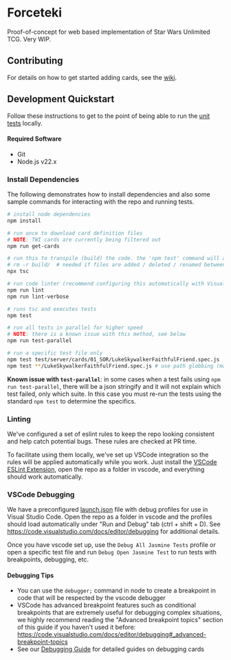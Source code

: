 # Forceteki
Proof-of-concept for web based implementation of Star Wars Unlimited TCG. Very WIP.

## Contributing
For details on how to get started adding cards, see the [wiki](https://github.com/SWU-Karabast/forceteki/wiki).

## Development Quickstart
Follow these instructions to get to the point of being able to run the [unit tests](./test/server/) locally.

#### Required Software
* Git
* Node.js v22.x

### Install Dependencies
The following demonstrates how to install dependencies and also some sample commands for interacting with the repo and running tests.

```bash
# install node dependencies
npm install

# run once to download card definition files
# NOTE: TWI cards are currently being filtered out
npm run get-cards

# run this to transpile (build) the code. the 'npm test' command will automatically run this as well.
# rm -r build/  # needed if files are added / deleted / renamed between builds
npx tsc

# run code linter (recommend configuring this automatically with Visual Studio Code)
npm run lint
npm run lint-verbose

# runs tsc and executes tests
npm test

# run all tests in parallel for higher speed
# NOTE: there is a known issue with this method, see below
npm run test-parallel

# run a specific test file only
npm test test/server/cards/01_SOR/LukeSkywalkerFaithfulFriend.spec.js
npm test **/LukeSkywalkerFaithfulFriend.spec.js # use path globbing (may look different depending on your shell)
```

**Known issue with `test-parallel`**: in some cases when a test fails using `npm run test-parallel`, there will be a json stringify and it will not explain which test failed, only which suite. In this case you must re-run the tests using the standard `npm test` to determine the specifics.

### Linting
We've configured a set of eslint rules to keep the repo looking consistent and help catch potential bugs. These rules are checked at PR time.

To facilitate using them locally, we've set up VSCode integration so the rules will be applied automatically while you work. Just install the [VSCode ESLint Extension](https://marketplace.visualstudio.com/items?itemName=dbaeumer.vscode-eslint), open the repo as a folder in vscode, and everything should work automatically.

### VSCode Debugging
We have a preconfigured [launch.json](.vscode\launch.json) file with debug profiles for use in Visual Studio Code. Open the repo as a folder in vscode and the profiles should load automatically under "Run and Debug" tab (ctrl + shift + D). See https://code.visualstudio.com/docs/editor/debugging for additional details.

Once you have vscode set up, use the `Debug All Jasmine Tests` profile or open a specific test file and run `Debug Open Jasmine Test` to run tests with breakpoints, debugging, etc.

#### Debugging Tips
- You can use the `debugger;` command in node to create a breakpoint in code that will be respected by the vscode debugger
- VSCode has advanced breakpoint features such as conditional breakpoints that are extremely useful for debugging complex situations, we highly recommend reading the "Advanced breakpoint topics" section of this guide if you haven't used it before: https://code.visualstudio.com/docs/editor/debugging#_advanced-breakpoint-topics
- See our [Debugging Guide](https://github.com/SWU-Karabast/forceteki/wiki/Debugging-Guide) for detailed guides on debugging cards
